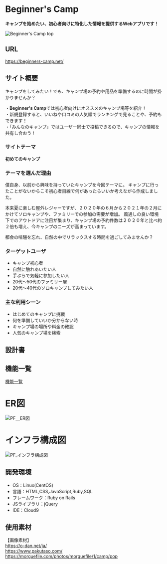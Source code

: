 
# Beginner's Camp
**キャンプを始めたい、初心者向けに特化した情報を提供するWebアプリです！**

![Beginner's Camp top](https://user-images.githubusercontent.com/79072615/123040710-24bf4b80-d42f-11eb-9719-e5d74f7a1b10.png)

## URL
https://beginners-camp.net/

## サイト概要
キャンプをしてみたい！でも、キャンプ場の予約や用品を準備するのに時間が掛かりませんか？<br />

・**Beginner's Camp**では初心者向けにオススメのキャンプ場等を紹介！<br />
・新規登録すると、いいねや口コミの人気順でランキングで見ることや、予約もできます！<br />
・「みんなのキャンプ」ではユーザー同士で投稿できるので、キャンプの情報を共有し合おう！<br />

### サイトテーマ
**初めてのキャンプ**

### テーマを選んだ理由
僕自身、以前から興味を持っていたキャンプを今回テーマに。
キャンプに行ったことがないからこそ初心者目線で何があったらいいか考えながら作成しました。

本来夏に楽しむ屋外レジャーですが、２０２０年の６月から２０２１年の２月にかけてソロキャンプや、ファミリーでの参加の需要が増加。
風通しの良い環境下でのアウトドアに注目が集まり、キャンプ場の予約件数は２０２０年と比べ約２倍も増え、今キャンプのニーズが高まっています。

都会の喧騒を忘れ、自然の中でリラックスする時間を過ごしてみませんか？<br />

### ターゲットユーザ
- キャンプ初心者
- 自然に触れあいたい人
- 手ぶらで気軽に参加したい人
- 20代～50代のファミリー層
- 20代～40代のソロキャンプしてみたい人

### 主な利用シーン
- はじめてのキャンプに挑戦
- 何を準備していいか分からない時
- キャンプ場の場所や料金の確認
- 人気のキャンプ場を検索

## 設計書

## 機能一覧
[機能一覧](https://docs.google.com/spreadsheets/d/1OdpAQK21FwGG-HCSthLstctx_0l4XZ8ub2DcF6HWk_Q/edit#gid=0)

# ER図
![PF＿ER図](https://user-images.githubusercontent.com/79072615/122395611-1fd34580-cfb2-11eb-9452-e508cf068dea.png)

# インフラ構成図
![PF_インフラ構成図](https://user-images.githubusercontent.com/79072615/122544018-55863600-d067-11eb-813e-96ea1b9d35f9.png)

## 開発環境
- OS：Linux(CentOS)
- 言語：HTML,CSS,JavaScript,Ruby,SQL
- フレームワーク：Ruby on Rails
- JSライブラリ：jQuery
- IDE：Cloud9

## 使用素材
【画像素材】<br />
https://o-dan.net/ja/<br />
https://www.pakutaso.com/<br />
https://morguefile.com/photos/morguefile/1/camp/pop

